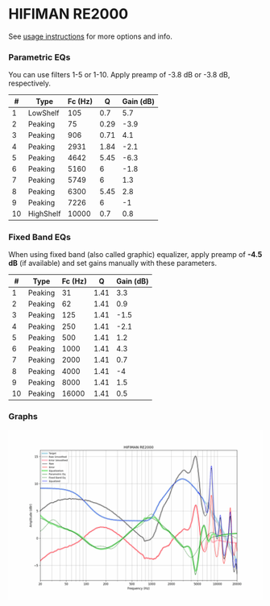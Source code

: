 # HIFIMAN RE2000
See [usage instructions](https://github.com/jaakkopasanen/AutoEq#usage) for more options and info.

### Parametric EQs
You can use filters 1-5 or 1-10. Apply preamp of -3.8 dB or -3.8 dB, respectively.

|   # | Type      |   Fc (Hz) |    Q |   Gain (dB) |
|-----|-----------|-----------|------|-------------|
|   1 | LowShelf  |       105 | 0.7  |         5.7 |
|   2 | Peaking   |        75 | 0.29 |        -3.9 |
|   3 | Peaking   |       906 | 0.71 |         4.1 |
|   4 | Peaking   |      2931 | 1.84 |        -2.1 |
|   5 | Peaking   |      4642 | 5.45 |        -6.3 |
|   6 | Peaking   |      5160 | 6    |        -1.8 |
|   7 | Peaking   |      5749 | 6    |         1.3 |
|   8 | Peaking   |      6300 | 5.45 |         2.8 |
|   9 | Peaking   |      7226 | 6    |        -1   |
|  10 | HighShelf |     10000 | 0.7  |         0.8 |

### Fixed Band EQs
When using fixed band (also called graphic) equalizer, apply preamp of **-4.5 dB** (if available) and set gains manually with these parameters.

|   # | Type    |   Fc (Hz) |    Q |   Gain (dB) |
|-----|---------|-----------|------|-------------|
|   1 | Peaking |        31 | 1.41 |         3.3 |
|   2 | Peaking |        62 | 1.41 |         0.9 |
|   3 | Peaking |       125 | 1.41 |        -1.5 |
|   4 | Peaking |       250 | 1.41 |        -2.1 |
|   5 | Peaking |       500 | 1.41 |         1.2 |
|   6 | Peaking |      1000 | 1.41 |         4.3 |
|   7 | Peaking |      2000 | 1.41 |         0.7 |
|   8 | Peaking |      4000 | 1.41 |        -4   |
|   9 | Peaking |      8000 | 1.41 |         1.5 |
|  10 | Peaking |     16000 | 1.41 |         0.5 |

### Graphs
![](./HIFIMAN%20RE2000.png)
